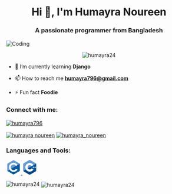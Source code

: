 
<h1 align="center">Hi 👋, I'm Humayra Noureen</h1>
<h3 align="center">A passionate programmer from Bangladesh</h3>
<img align="center" alt="Coding" width="400" src="https://camo.githubusercontent.com/5ff9182d12e799168a3bb67b88df7388ae08ede3/68747470733a2f2f6d69726f2e6d656469756d2e636f6d2f6d61782f3837352f312a7164415731546a434e353768316c6275757a766368672e676966" />


<p align="center"> <img src="https://komarev.com/ghpvc/?username=humayra24&label=Profile%20views&color=0e75b6&style=flat" alt="humayra24" /> </p>

- 🌱 I’m currently learning **Django**

- 📫 How to reach me **humayra796@gmail.com**
- ⚡ Fun fact **Foodie**

<h3 align="left">Connect with me:</h3>
<p align="left">
<a href="https://www.hackerrank.com/humayra796" target="blank"><img align="center" src="https://raw.githubusercontent.com/rahuldkjain/github-profile-readme-generator/master/src/images/icons/Social/hackerrank.svg" alt="humayra796" height="30" width="40" /></a>
</p>
<a href="https://www.linkedin.com/in/humayra-noureen-523907261/" target="blank"><img align="center" src="https://raw.githubusercontent.com/rahuldkjain/github-profile-readme-generator/master/src/images/icons/Social/linked-in-alt.svg" alt="humayra noureen" height="30" width="40" /></a>
<a href="https://codeforces.com/profile/humayra796" target="blank"><img align="center" src="https://raw.githubusercontent.com/rahuldkjain/github-profile-readme-generator/master/src/images/icons/Social/codeforces.svg" alt="humayra_noureen" height="30" width="40" /></a>
</p>

<h3 align="left">Languages and Tools:</h3>
<p align="left"> <a href="https://www.cprogramming.com/" target="_blank" rel="noreferrer"> <img src="https://raw.githubusercontent.com/devicons/devicon/master/icons/c/c-original.svg" alt="c" width="40" height="40"/> </a> <a href="https://www.w3schools.com/cpp/" target="_blank" rel="noreferrer"> <img src="https://raw.githubusercontent.com/devicons/devicon/master/icons/cplusplus/cplusplus-original.svg" alt="cplusplus" width="40" height="40"/> </a> </p>

<p><img align="left" src="https://github-readme-stats.vercel.app/api/top-langs?username=humayra24&show_icons=true&locale=en&layout=compact" alt="humayra24" /></p>

<p>&nbsp;<img align="center" src="https://github-readme-stats.vercel.app/api?username=humayra24&show_icons=true&locale=en" alt="humayra24" /></p>
